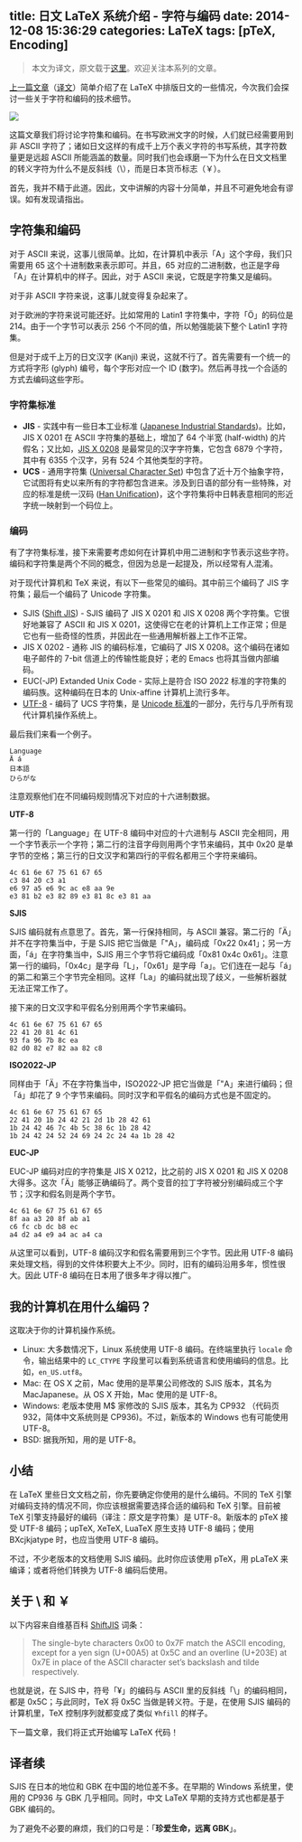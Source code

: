 title: 日文 LaTeX 系统介绍 - 字符与编码
date: 2014-12-08 15:36:29
categories: LaTeX
tags: [pTeX, Encoding]
---

> 本文为译文，原文载于[这里](http://www.preining.info/blog/2014/12/writing-japanese-in-latex-part-2-characters-and-encodings/)。欢迎关注本系列的文章。

[上一篇文章](http://www.preining.info/blog/2014/12/writing-japanese-in-latex-part-1-introduction/)（[译文](http://liam0205.me/2014/12/07/ptex-intro-and-tutorial-01/)）简单介绍了在 LaTeX 中排版日文的一些情况，今次我们会探讨一些关于字符和编码的技术细节。

![](/images/pTeX-intro/nihongo-latex.jpg)

<!--more-->

这篇文章我们将讨论字符集和编码。在书写欧洲文字的时候，人们就已经需要用到非 ASCII 字符了；诸如日文这样的有成千上万个表义字符的书写系统，其字符数量更是远超 ASCII 所能涵盖的数量。同时我们也会琢磨一下为什么在日文文档里的转义字符为什么不是反斜线（\），而是日本货币标志（￥）。

首先，我并不精于此道。因此，文中讲解的内容十分简单，并且不可避免地会有谬误。如有发现请指出。

## 字符集和编码

对于 ASCII 来说，这事儿很简单。比如，在计算机中表示「A」这个字母，我们只需要用 65 这个十进制数来表示即可。并且，65 对应的二进制数，也正是字母「A」在计算机中的样子。因此，对于 ASCII 来说，它既是字符集又是编码。

对于非 ASCII 字符来说，这事儿就变得复杂起来了。

对于欧洲的字符来说可能还好。比如常用的 Latin1 字符集中，字符「Ö」的码位是 214。由于一个字节可以表示 256 个不同的值，所以勉强能装下整个 Latin1 字符集。

但是对于成千上万的日文汉字 (Kanji) 来说，这就不行了。首先需要有一个统一的方式将字形 (glyph) 编号，每个字形对应一个 ID (数字)。然后再寻找一个合适的方式去编码这些字形。

### 字符集标准

* **JIS** - 实践中有一些日本工业标准 ([Japanese Industrial Standards](http://en.wikipedia.org/wiki/Japanese_Industrial_Standard))。比如，JIS X 0201 在 ASCII 字符集的基础上，增加了 64 个半宽 (half-width) 的片假名；又比如，[JIS X 0208](http://en.wikipedia.org/wiki/JIS_X_0208) 是最常见的汉字字符集，它包含 6879 个字符，其中有 6355 个汉字，另有 524 个其他类型的字符。
* **UCS** - 通用字符集 ([Universal Character Set](http://zh.wikipedia.org/wiki/通用字符集)) 中包含了近十万个抽象字符，它试图将有史以来所有的字符都包含进来。涉及到日语的部分有一些特殊，对应的标准是统一汉码 ([Han Unification](http://en.wikipedia.org/wiki/Han_unification))，这个字符集将中日韩表意相同的形近字统一映射到一个码位上。

### 编码

有了字符集标准，接下来需要考虑如何在计算机中用二进制和字节表示这些字符。编码和字符集是两个不同的概念，但因为总是一起提及，所以经常有人混淆。

对于现代计算机和 TeX 来说，有以下一些常见的编码。其中前三个编码了 JIS 字符集；最后一个编码了 Unicode 字符集。

* SJIS ([Shift JIS](http://zh.wikipedia.org/wiki/Shift_JIS)) - SJIS 编码了 JIS X 0201 和 JIS X 0208 两个字符集。它很好地兼容了 ASCII 和 JIS X 0201，这使得它在老的计算机上工作正常；但是它也有一些奇怪的性质，并因此在一些通用解析器上工作不正常。
* JIS X 0202 - 通称 JIS 的编码标准，它编码了 JIS X 0208。这个编码在诸如电子邮件的 7-bit 信道上的传输性能良好；老的 Emacs 也将其当做内部编码。
* EUC(-JP) Extanded Unix Code - 实际上是符合 ISO 2022 标准的字符集的编码族。这种编码在日本的 Unix-affine 计算机上流行多年。
* [UTF-8](http://en.wikipedia.org/wiki/UTF-8) - 编码了 UCS 字符集，是 [Unicode 标准](http://en.wikipedia.org/wiki/Unicode)的一部分，先行与几乎所有现代计算机操作系统上。

最后我们来看一个例子。

    Language
    Ä á
    日本語
    ひらがな

注意观察他们在不同编码规则情况下对应的十六进制数据。

**UTF-8**

第一行的「Language」在 UTF-8 编码中对应的十六进制与 ASCII 完全相同，用一个字节表示一个字符；第二行的注音字母则用两个字节来编码，其中 0x20 是单字节的空格；第三行的日文汉字和第四行的平假名都用三个字符来编码。

    4c 61 6e 67 75 61 67 65
    c3 84 20 c3 a1
    e6 97 a5 e6 9c ac e8 aa 9e
    e3 81 b2 e3 82 89 e3 81 8c e3 81 aa

**SJIS**

SJIS 编码就有点意思了。首先，第一行保持相同，与 ASCII 兼容。第二行的「Ä」并不在字符集当中，于是 SJIS 把它当做是「"A」，编码成「0x22 0x41」；另一方面，「á」在字符集当中，SJIS 用三个字节将它编码成「0x81 0x4c 0x61」。注意第一行的编码，「0x4c」是字母「L」，「0x61」是字母「a」。它们连在一起与「á」的第二和第三个字节完全相同。这样「La」的编码就出现了歧义，一些解析器就无法正常工作了。

接下来的日文汉字和平假名分别用两个字节来编码。

    4c 61 6e 67 75 61 67 65
    22 41 20 81 4c 61
    93 fa 96 7b 8c ea
    82 d0 82 e7 82 aa 82 c8

**ISO2022-JP**

同样由于「Ä」不在字符集当中，ISO2022-JP 把它当做是「"A」来进行编码；但「á」却花了 9 个字节来编码。同时汉字和平假名的编码方式也是不固定的。

    4c 61 6e 67 75 61 67 65
    22 41 20 1b 24 42 21 2d 1b 28 42 61
    1b 24 42 46 7c 4b 5c 38 6c 1b 28 42
    1b 24 42 24 52 24 69 24 2c 24 4a 1b 28 42

**EUC-JP**

EUC-JP 编码对应的字符集是 JIS X 0212，比之前的 JIS X 0201 和 JIS X 0208 大得多。这次「Ä」能够正确编码了。两个变音的拉丁字符被分别编码成三个字节；汉字和假名则是两个字节。

    4c 61 6e 67 75 61 67 65
    8f aa a3 20 8f ab a1
    c6 fc cb dc b8 ec
    a4 d2 a4 e9 a4 ac a4 ca

从这里可以看到，UTF-8 编码汉字和假名需要用到三个字节。因此用 UTF-8 编码来处理文档，得到的文件体积要大上不少。同时，旧有的编码沿用多年，惯性很大。因此 UTF-8 编码在日本用了很多年才得以推广。

## 我的计算机在用什么编码？

这取决于你的计算机操作系统。

* Linux: 大多数情况下，Linux 系统使用 UTF-8 编码。在终端里执行 `locale` 命令，输出结果中的 `LC_CTYPE` 字段里可以看到系统语言和使用编码的信息。比如，`en_US.utf8`。
* Mac: 在 OS X 之前，Mac 使用的是苹果公司修改的 SJIS 版本，其名为 MacJapanese。从 OS X 开始，Mac 使用的是 UTF-8。
* Windows: 老版本使用 M$ 家修改的 SJIS 版本，其名为 CP932 （代码页 932，简体中文系统则是 CP936)。不过，新版本的 Windows 也有可能使用 UTF-8。
* BSD: 据我所知，用的是 UTF-8。

## 小结

在 LaTeX 里些日文文档之前，你先要确定你使用的是什么编码。不同的 TeX 引擎对编码支持的情况不同，你应该根据需要选择合适的编码和 TeX 引擎。目前被 TeX 引擎支持最好的编码（译注：原文是字符集）是 UTF-8。新版本的 pTeX 接受 UTF-8 编码；upTeX, XeTeX, LuaTeX 原生支持 UTF-8 编码；使用 BXcjkjatype 时，也应当使用 UTF-8 编码。

不过，不少老版本的文档使用 SJIS 编码。此时你应该使用 pTeX，用 pLaTeX 来编译；或者将他们转换为 UTF-8 编码后使用。

## 关于 \ 和 ￥

以下内容来自维基百科 [ShiftJIS](http://en.wikipedia.org/wiki/Shift_JIS) 词条：

> The single-byte characters 0x00 to 0x7F match the ASCII encoding, except for a yen sign (U+00A5) at 0x5C and an overline (U+203E) at 0x7E in place of the ASCII character set’s backslash and tilde respectively.

也就是说，在 SJIS 中，符号「¥」的编码与 ASCII 里的反斜线「\」的编码相同，都是 0x5C；与此同时，TeX 将 0x5C 当做是转义符。于是，在使用 SJIS 编码的计算机里，TeX 控制序列就都变成了类似 `¥hfill` 的样子。

下一篇文章，我们将正式开始编写 LaTeX 代码！

## 译者续

SJIS 在日本的地位和 GBK 在中国的地位差不多。在早期的 Windows 系统里，使用的 CP936 与 GBK 几乎相同。同时，中文 LaTeX 早期的支持方式也都是基于 GBK 编码的。

为了避免不必要的麻烦，我们的口号是：「**珍爱生命，远离 GBK**」。
